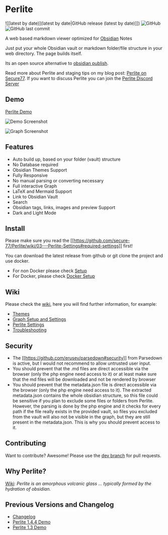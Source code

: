 # Perlite
  
![[latest by date)](latest by date|GitHub release (latest by date)]]) ![GitHub](https://img.shields.io/github/license/secure-77/perlite) ![GitHub last commit](https://img.shields.io/github/last-commit/secure-77/Perlite)


A web based markdown viewer optimized for [Obsidian](https://obsidian.md/) Notes

Just put your whole Obsidian vault or markdown folder/file structure in your web directory. The page builds itself. 

Its an open source alternative to  [obsidian publish](https://obsidian.md/publish).

Read more about Perlite and staging tips on my blog post: [Perlite on Secure77](https://secure77.de/perlite).
If you want to discuss Perlite you can join the [Perlite Discord Server](https://discord.gg/pkJ347ssWT)


## Demo

[Perlite Demo](https://perlite.secure77.de/)


![Demo Screenshot](https://raw.githubusercontent.com/secure-77/Perlite/main/screenshots/screenshot.png "Demo Screenshot")

![Graph Screenshot](https://raw.githubusercontent.com/secure-77/Perlite/main/screenshots/graph.png "Graph Screenshot")

## Features

- Auto build up, based on your folder (vault) structure
- No Database required
- Obsidian Themes Support
- Fully Responsive
- No manual parsing or converting necessary
- Full interactive Graph
- LaTeX and Mermaid Support
- Link to Obsidian Vault
- Search
- Obsidian tags, links, images and preview Support
- Dark and Light Mode


## Install
Please make sure you read the [[https://github.com/secure-77/Perlite/wiki/03---Perlite-Settings#required-settings]] first!

You can download the latest release from github or git clone the project and use docker.

- For non Docker please check [Setup](https://github.com/secure-77/Perlite/wiki/01---Setup-(no-Docker))
- For Docker, please check [Docker Setup](https://github.com/secure-77/Perlite/wiki/02---Setup-Docker)


## Wiki
Please check the [wiki](https://github.com/secure-77/Perlite/wiki), here you will find further information, for example:

- [Themes](https://github.com/secure-77/Perlite/wiki/Themes)
- [Graph Setup and Settings](https://github.com/secure-77/Perlite/wiki/Graph)
- [Perlite Settings](https://github.com/secure-77/Perlite/wiki/03---Perlite-Settings)
- [Troubleshooting](https://github.com/secure-77/Perlite/wiki/Troubleshooting)


## Security
- The [[https://github.com/erusev/parsedown#security]] from Parsedown is active, but I would not recommend to allow untrusted user input.
- You should prevent that the .md files are direct accessible via the browser (only the php engine need access to it) or at least make sure that the md files will be downloaded and not be rendered by browser
- You should prevent that the metadata.json file is direct accessible via the browser (only the php engine need access to it). The extracted metadata.json contains the whole obsidian structure, so this file could be sensitive if you plan to exclude some files or folders from Perlite. However, the parsing is done by the php engine and it checks for every path if the file really exists in the provided vault, so files you excluded from the vault will also not be visible in the graph, but they are still present in the metadata.json. This is why you should prevent access to it.


## Contributing
Want to contribute? Awesome! Please use the [dev branch](https://github.com/secure-77/Perlite/tree/dev) for pull requests.


## Why Perlite?
[Wiki](https://en.wikipedia.org/wiki/Perlite):
*Perlite is an amorphous volcanic glass ... typically formed by the hydration of obsidian.*


## Previous Versions and Changelog

- [Changelog](https://github.com/secure-77/Perlite/blob/main/Changelog.md)
- [Perlite 1.4.4 Demo](https://perlite.secure77.de/1.4.4)
- [Perlite 1.3 Demo](https://perlite.secure77.de/1.3)
